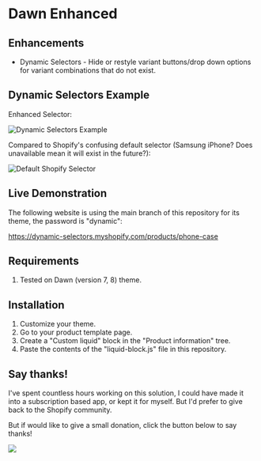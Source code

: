 # Dawn Enhanced

## Enhancements
* Dynamic Selectors - Hide or restyle variant buttons/drop down options for variant combinations that do not exist.

## Dynamic Selectors Example
Enhanced Selector:

![Dynamic Selectors Example](https://camo.githubusercontent.com/5e87d68a7cad63d3a61d7f1dc357d4685bd20304344f827d3604b10c27a39fe3/68747470733a2f2f692e696d6775722e636f6d2f776c44417554422e676966)

Compared to Shopify's confusing default selector (Samsung iPhone? Does unavailable mean it will exist in the future?):

![Default Shopify Selector](https://cdn.shopify.com/s/files/1/0680/3524/8401/files/default-selector_ef78e61a-8287-457e-8959-ca265ad75ade.png?v=1669855225)

## Live Demonstration
The following website is using the main branch of this repository for its theme, the password is "dynamic":

https://dynamic-selectors.myshopify.com/products/phone-case

## Requirements
1. Tested on Dawn (version 7, 8) theme.

## Installation
1. Customize your theme.
2. Go to your product template page.
3. Create a "Custom liquid" block in the "Product information" tree.
4. Paste the contents of the "liquid-block.js" file in this repository.

## Say thanks!

I've spent countless hours working on this solution, I could have made it into a subscription based app, or kept it for myself. But I'd prefer to give back to the Shopify community. 

But if would like to give a small donation, click the button below to say thanks!

<a href="https://www.buymeacoffee.com/jonohallnz"><img src="https://img.buymeacoffee.com/button-api/?text=Buy me a coffee&emoji=&slug=jonohallnz&button_colour=FFDD00&font_colour=000000&font_family=Cookie&outline_colour=000000&coffee_colour=ffffff" /></a>
